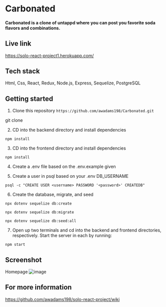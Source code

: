 # Carbonated

#### Carbonated is a clone of untappd where you can post you favorite soda flavors and combinations.

## Live link
https://solo-react-project1.herokuapp.com/

## Tech stack 
Html, Css, React, Redux, Node.js, Express, Sequelize, PostgreSQL

## Getting started

1. Clone this repository ```https://github.com/awadams198/Carbonated.git```

git clone 

2. CD into the backend directory and install dependencies

```npm install```

3. CD into the frontend directory and install dependencies

```npm install```

4. Create a .env file based on the .env.example given

5. Create a user in psql based on your .env DB_USERNAME

```psql -c "CREATE USER <username> PASSWORD '<password>' CREATEDB"```

6. Create the database, migrate, and seed

```npx dotenv sequelize db:create```

```npx dotenv sequelize db:migrate```

```npx dotenv sequelize db:seed:all```

7. Open up two terminals and cd into the backend and frontend directories, respectively. Start the server in each by running:

```npm start```

## Screenshot
Homepage
![image](https://user-images.githubusercontent.com/86488501/162500386-dfba046d-589c-4db3-945d-3cbfe58283fa.png)


## For more information 
https://github.com/awadams198/solo-react-project/wiki




